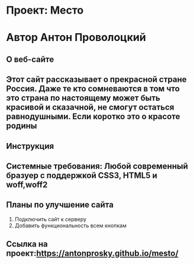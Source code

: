 # Проект: Место
# Автор Антон Проволоцкий
## О веб-сайте
Этот сайт рассказывает о прекрасной стране Россия. Даже те кто сомневаются в том что это страна по настоящему может быть красивой и сказачной, не смогут остаться равнодушными. Если коротко это о красоте родины
------
## Инструкция
**Системные требования:** Любой современный бразуер с поддержкой CSS3, HTML5 и woff,woff2
------
## Планы по улучшение сайта
1. Подключить сайт к серверу
2. Добавить функциональность всем кнопкам

## Ссылка на проект:https://antonprosky.github.io/mesto/
